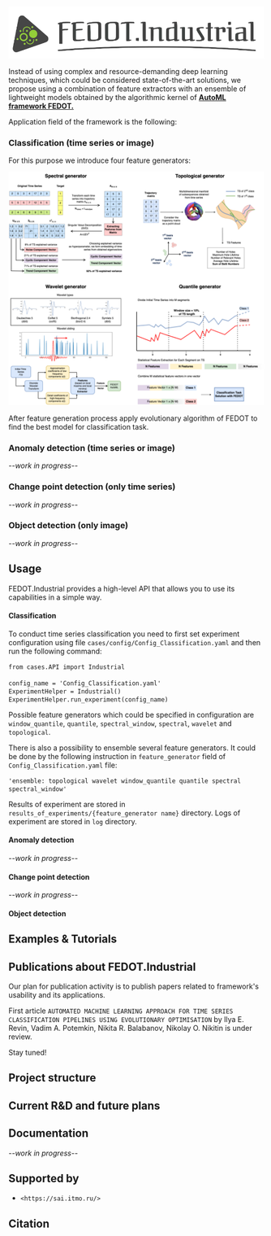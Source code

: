 ![](doc/fedot-industrial.png)

Instead of using complex and resource-demanding deep learning techniques, which could be considered state-of-the-art
solutions, we propose using a combination of feature extractors with an ensemble of lightweight models obtained by the
algorithmic kernel of [**AutoML framework FEDOT.**](https://github.com/nccr-itmo/FEDOT)

Application field of the framework is the following:

### Classification (time series or image)

For this purpose we introduce four feature
generators:

![](doc/all-generators.png)

After feature generation process apply evolutionary
algorithm of FEDOT to find the best model for classification task.

### Anomaly detection (time series or image)

*--work in progress--*

### Change point detection (only time series)

*--work in progress--*

### Object detection (only image)

*--work in progress--*

## Usage

FEDOT.Industrial provides a high-level API that allows you
to use its capabilities in a simple way.

#### Classification

To conduct time series classification you need to first
set experiment configuration using file `cases/config/Config_Classification.yaml` and then run the following command:

    from cases.API import Industrial

    config_name = 'Config_Classification.yaml'
    ExperimentHelper = Industrial()
    ExperimentHelper.run_experiment(config_name)

Possible feature generators which could be specified in configuration are
`window_quantile`, `quantile`, `spectral_window`, `spectral`,
`wavelet` and `topological`.

There is also a possibility to ensemble several
feature generators. It could be done by the following instruction in `feature_generator`
field of `Config_Classification.yaml` file:

    'ensemble: topological wavelet window_quantile quantile spectral spectral_window'

Results of experiment are stored in `results_of_experiments/{feature_generator name}` directory.
Logs of experiment are stored in `log` directory.

#### Anomaly detection

*--work in progress--*

#### Change point detection

*--work in progress--*

#### Object detection

## Examples & Tutorials

## Publications about FEDOT.Industrial

Our plan for publication activity is to publish papers related to
framework's usability and its applications.

First article `AUTOMATED MACHINE LEARNING APPROACH FOR TIME SERIES
CLASSIFICATION PIPELINES USING EVOLUTIONARY OPTIMISATION` by Ilya E. Revin,
Vadim A. Potemkin, Nikita R. Balabanov, Nikolay O. Nikitin is under review.

Stay tuned!

## Project structure

## Current R&D and future plans

## Documentation

*--work in progress--*

## Supported by

- `<https://sai.itmo.ru/>`

## Citation


